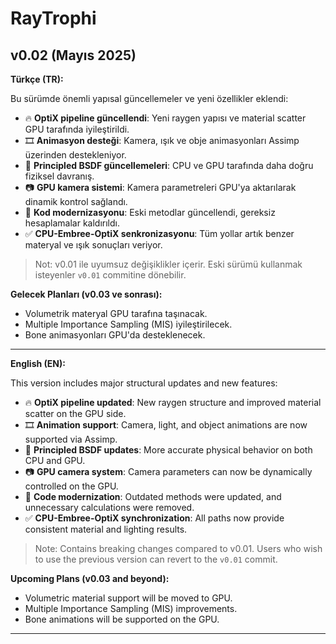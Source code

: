# RayTrophi

## v0.02 (Mayıs 2025)

**Türkçe (TR):**

Bu sürümde önemli yapısal güncellemeler ve yeni özellikler eklendi:

- 🔥 **OptiX pipeline güncellendi**: Yeni raygen yapısı ve material scatter GPU tarafında iyileştirildi.
- 🎞 **Animasyon desteği**: Kamera, ışık ve obje animasyonları Assimp üzerinden destekleniyor.
- 🧠 **Principled BSDF güncellemeleri**: CPU ve GPU tarafında daha doğru fiziksel davranış.
- 📷 **GPU kamera sistemi**: Kamera parametreleri GPU'ya aktarılarak dinamik kontrol sağlandı.
- 🧹 **Kod modernizasyonu**: Eski metodlar güncellendi, gereksiz hesaplamalar kaldırıldı.
- ✅ **CPU-Embree-OptiX senkronizasyonu**: Tüm yollar artık benzer materyal ve ışık sonuçları veriyor.

> Not: v0.01 ile uyumsuz değişiklikler içerir. Eski sürümü kullanmak isteyenler `v0.01` commitine dönebilir.

**Gelecek Planları (v0.03 ve sonrası):**
- Volumetrik materyal GPU tarafına taşınacak.
- Multiple Importance Sampling (MIS) iyileştirilecek.
- Bone animasyonları GPU'da desteklenecek.

---

**English (EN):**

This version includes major structural updates and new features:

- 🔥 **OptiX pipeline updated**: New raygen structure and improved material scatter on the GPU side.
- 🎞 **Animation support**: Camera, light, and object animations are now supported via Assimp.
- 🧠 **Principled BSDF updates**: More accurate physical behavior on both CPU and GPU.
- 📷 **GPU camera system**: Camera parameters can now be dynamically controlled on the GPU.
- 🧹 **Code modernization**: Outdated methods were updated, and unnecessary calculations were removed.
- ✅ **CPU-Embree-OptiX synchronization**: All paths now provide consistent material and lighting results.

> Note: Contains breaking changes compared to v0.01. Users who wish to use the previous version can revert to the `v0.01` commit.

**Upcoming Plans (v0.03 and beyond):**
- Volumetric material support will be moved to GPU.
- Multiple Importance Sampling (MIS) improvements.
- Bone animations will be supported on the GPU.

---
